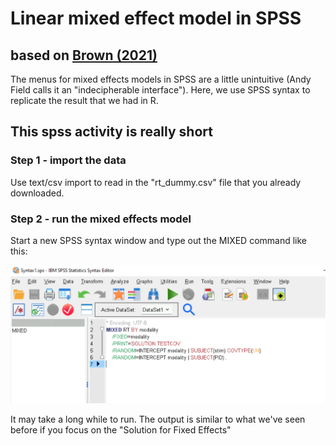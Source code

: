 # Linear mixed effect model in SPSS
## based on [Brown (2021)](https://doi.org/10.1177%2F2515245920960351)  


The menus for mixed effects models in SPSS are a little unintuitive (Andy Field calls it an "indecipherable interface"). Here, we use SPSS syntax to replicate the result that we had in R.

## This spss activity is really short  

### Step 1 - import the data
Use text/csv import to read in the "rt_dummy.csv" file that you already downloaded.

### Step 2 - run the mixed effects model
Start a new SPSS syntax window and type out the MIXED command like this:

![mixed syntax](../images/spss-mixed-syntax.png)


It may take a long while to run. The output is similar to what we've seen before if you focus on the "Solution for Fixed Effects"

